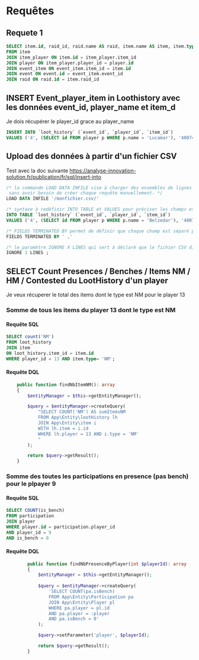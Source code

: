 # Requêtes
## Requete 1
```sql
SELECT item.id, raid_id, raid.name AS raid, item.name AS item, item.type, player_id, player.name AS joueur, role_id,  class, rank, event_id, date 
FROM item 
JOIN item_player ON item.id = item_player.item_id 
JOIN player ON item_player.player_id = player.id 
JOIN event_item ON event_item.item_id = item.id
JOIN event ON event.id = event_item.event_id
JOIN raid ON raid.id = item.raid_id
```

## INSERT Event_player_item in Loothistory avec les données event_id, player_name et item_d
Je dois récupérer le player_id grace au player_name
```sql
INSERT INTO `loot_history` (`event_id`, `player_id`, `item_id`) 
VALUES ('4', (SELECT id FROM player p WHERE p.name = 'Lucamar'), '40074')
```

## Upload des données à partir d'un fichier CSV
Test avec la doc suivante https://analyse-innovation-solution.fr/publication/fr/sql/insert-into
```sql
/* la commande LOAD DATA INFILE vise à charger des ensembles de lignes directement depuis un jeu de données (aussi appelée dataset)
 sans avoir besoin de créer chaque requête manuellement. */
LOAD DATA INFILE '/monfichier.csv/'

/* syntaxe à redéfinir INTO TABLE et VALUES pour préciser les champs et la jointure */
INTO TABLE `loot_history` (`event_id`, `player_id`, `item_id`) 
VALUES ('4', (SELECT id FROM player p WHERE p.name = 'Belzedar'), '40074')

/* FIELDS TERMINATED BY permet de définir que chaque champ est séparé par une virgule.*/
FIELDS TERMINATED BY ' ,'

/* le paramètre IGNORE X LINES qui sert à déclaré que le fichier CSV dispose d'un en tête et que celui-ci doit être ignoré par la commande lors du traitement du lot des données.*/
IGNORE 1 LINES ;
```

## SELECT Count Presences / Benches / Items NM / HM / Contested du LootHistory d'un player
Je veux récuperer le total des items dont le type est NM pour le player 13

### Somme de tous les items du player 13 dont le type est NM
#### Requête SQL
```sql
SELECT count('NM')
FROM loot_history
JOIN item
ON loot_history.item_id = item.id
WHERE player_id = 13 AND item.type= 'NM';
```

#### Requête DQL
```php
    public function findNbItemNM(): array
    {
        $entityManager = $this->getEntityManager();

        $query = $entityManager->createQuery(
            "SELECT COUNT('NM') AS sumItemsNM 
            FROM App\Entity\lootHistory lh 
            JOIN App\Entity\item i
            WITH lh.item = i.id
            WHERE lh.player = 13 AND i.type = 'NM'
            "
        );

        return $query->getResult();
    }
```

### Somme des toutes les participations en presence (pas bench) pour le plpayer 9
#### Requête SQL
```sql
SELECT COUNT(is_bench)
FROM participation
JOIN player
WHERE player.id = participation.player_id
AND player_id = 9
AND is_bench = 0
```

#### Requête DQL
```php
        public function findNbPresenceByPlayer(int $playerId): array
        {
            $entityManager = $this->getEntityManager();
            
            $query = $entityManager->createQuery(
                'SELECT COUNT(pa.isBench) 
                FROM App\Entity\Participation pa
                JOIN App\Entity\Player pl
                WHERE pa.player = pl.id
                AND pa.player = :player
                AND pa.isBench = 0'
            );

            $query->setParameter('player', $playerId);

            return $query->getResult();
        }
```